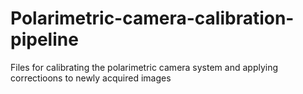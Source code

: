 # Polarimetric-camera-calibration-pipeline
Files for calibrating the polarimetric camera system and applying correctioons to newly acquired images
